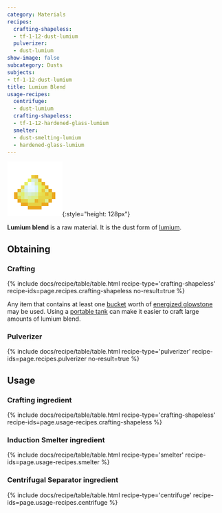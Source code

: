 ```yaml
---
category: Materials
recipes:
  crafting-shapeless:
  - tf-1-12-dust-lumium
  pulverizer:
  - dust-lumium
show-image: false
subcategory: Dusts
subjects:
- tf-1-12-dust-lumium
title: Lumium Blend
usage-recipes:
  centrifuge:
  - dust-lumium
  crafting-shapeless:
  - tf-1-12-hardened-glass-lumium
  smelter:
  - dust-smelting-lumium
  - hardened-glass-lumium
---
```


![Lumium blend](/assets/images/docs/1.12/thermal-foundation/dust-lumium.png){:style="height: 128px"}


**Lumium blend** is a raw material. It is the dust form of
[lumium](../lumium-ingot/).


Obtaining
---------

### Crafting
{% include docs/recipe/table/table.html recipe-type='crafting-shapeless' recipe-ids=page.recipes.crafting-shapeless no-result=true %}

Any item that contains at least one
[bucket](https://minecraft.gamepedia.com/Bucket) worth of [energized
glowstone](../energized-glowstone/) may be used. Using a [portable
tank](../../thermal-expansion/portable-tank/) can make it easier to craft large amounts of lumium
blend.

### Pulverizer
{% include docs/recipe/table/table.html recipe-type='pulverizer' recipe-ids=page.recipes.pulverizer no-result=true %}


Usage
-----

### Crafting ingredient
{% include docs/recipe/table/table.html recipe-type='crafting-shapeless' recipe-ids=page.usage-recipes.crafting-shapeless %}

### Induction Smelter ingredient
{% include docs/recipe/table/table.html recipe-type='smelter' recipe-ids=page.usage-recipes.smelter %}

### Centrifugal Separator ingredient
{% include docs/recipe/table/table.html recipe-type='centrifuge' recipe-ids=page.usage-recipes.centrifuge %}

